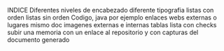 INDICE
Diferentes niveles de encabezado
diferente tipografia
listas con orden
listas sin orden
Codigo, java por ejemplo
enlaces webs externas o lugares mismo doc
imagenes externas e internas
tablas
lista con checks
subir una memoria con un enlace al repositorio y con capturas del documento generado

